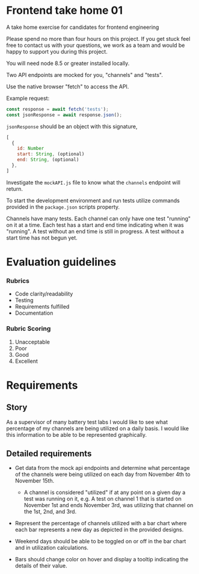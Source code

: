 # Frontend take home 01
A take home exercise for candidates for frontend engineering

Please spend no more than four hours on this project. If you get stuck feel free to contact us with
your questions, we work as a team and would be happy to support you during this project.

You will need node 8.5 or greater installed locally.

Two API endpoints are mocked for you, "channels" and "tests".

Use the native browser "fetch" to access the API.

Example request:
```javascript
const response = await fetch('tests');
const jsonResponse = await response.json();
```

`jsonResponse` should be an object with this signature,
```javascript
[
  {
    id: Number
    start: String, (optional)
    end: String, (optional)
  },
]
```
Investigate the `mockAPI.js` file to know what the `channels` endpoint will return.

To start the development environment and run tests utilize commands provided in the `package.json`
scripts property.

Channels have many tests.
Each channel can only have one test "running" on it at a time.
Each test has a start and end time indicating when it was "running".
A test without an end time is still in progress.
A test without a start time has not begun yet.

# Evaluation guidelines
### Rubrics
* Code clarity/readability
* Testing
* Requirements fulfilled
* Documentation

### Rubric Scoring
1. Unacceptable
2. Poor
3. Good
4. Excellent

# Requirements
## Story
As a supervisor of many battery test labs I would like to see what percentage of my channels are
being utilized on a daily basis. I would like this information to be able to be represented
graphically.

## Detailed requirements
* Get data from the mock api endpoints and determine what percentage of the channels were being
utilized on each day from November 4th to November 15th.
  * A channel is considered "utilized" if at any point on a given day a test was running on it, e.g.
  A test on channel 1 that is started on November 1st and ends November 3rd, was utilizing that
  channel on the 1st, 2nd, and 3rd.

* Represent the percentage of channels utilized with a bar chart where each bar represents a new day
as depicted in the provided designs.

* Weekend days should be able to be toggled on or off in the bar chart and in utilization
calculations.

* Bars should change color on hover and display a tooltip indicating the details of their value.
